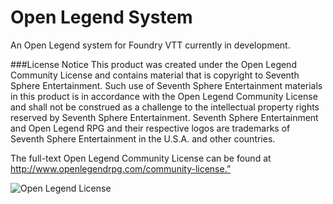 # Open Legend System

An Open Legend system for Foundry VTT currently in development.

###License Notice
This product was created under the Open Legend Community License and contains material that is copyright to Seventh Sphere Entertainment. Such use of Seventh Sphere Entertainment materials in this product is in accordance with the Open Legend Community License and shall not be construed as a challenge to the intellectual property rights reserved by Seventh Sphere Entertainment. Seventh Sphere Entertainment and Open Legend RPG and their respective logos are trademarks of Seventh Sphere Entertainment in the U.S.A. and other countries.

The full-text Open Legend Community License can be found at http://www.openlegendrpg.com/community-license.”

![Open Legend License](https://openlegendrpg.com/assets/img/open_legend_licensed_logo_gold.png)
